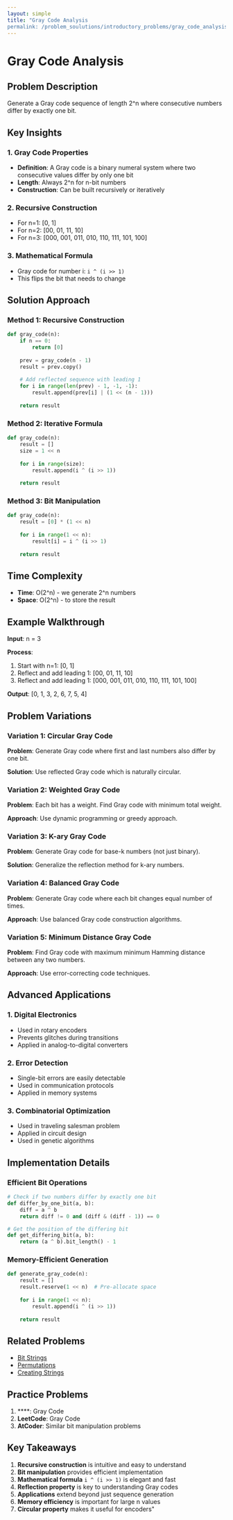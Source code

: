 ```yaml
---
layout: simple
title: "Gray Code Analysis
permalink: /problem_soulutions/introductory_problems/gray_code_analysis/"
---
```



# Gray Code Analysis

## Problem Description

Generate a Gray code sequence of length 2^n where consecutive numbers differ by exactly one bit.

## Key Insights

### 1. Gray Code Properties
- **Definition**: A Gray code is a binary numeral system where two consecutive values differ by only one bit
- **Length**: Always 2^n for n-bit numbers
- **Construction**: Can be built recursively or iteratively

### 2. Recursive Construction
- For n=1: [0, 1]
- For n=2: [00, 01, 11, 10]
- For n=3: [000, 001, 011, 010, 110, 111, 101, 100]

### 3. Mathematical Formula
- Gray code for number i: `i ^ (i >> 1)`
- This flips the bit that needs to change

## Solution Approach

### Method 1: Recursive Construction
```python
def gray_code(n):
    if n == 0:
        return [0]
    
    prev = gray_code(n - 1)
    result = prev.copy()
    
    # Add reflected sequence with leading 1
    for i in range(len(prev) - 1, -1, -1):
        result.append(prev[i] | (1 << (n - 1)))
    
    return result
```

### Method 2: Iterative Formula
```python
def gray_code(n):
    result = []
    size = 1 << n
    
    for i in range(size):
        result.append(i ^ (i >> 1))
    
    return result
```

### Method 3: Bit Manipulation
```python
def gray_code(n):
    result = [0] * (1 << n)
    
    for i in range(1 << n):
        result[i] = i ^ (i >> 1)
    
    return result
```

## Time Complexity
- **Time**: O(2^n) - we generate 2^n numbers
- **Space**: O(2^n) - to store the result

## Example Walkthrough

**Input**: n = 3

**Process**:
1. Start with n=1: [0, 1]
2. Reflect and add leading 1: [00, 01, 11, 10]
3. Reflect and add leading 1: [000, 001, 011, 010, 110, 111, 101, 100]

**Output**: [0, 1, 3, 2, 6, 7, 5, 4]

## Problem Variations

### Variation 1: Circular Gray Code
**Problem**: Generate Gray code where first and last numbers also differ by one bit.

**Solution**: Use reflected Gray code which is naturally circular.

### Variation 2: Weighted Gray Code
**Problem**: Each bit has a weight. Find Gray code with minimum total weight.

**Approach**: Use dynamic programming or greedy approach.

### Variation 3: K-ary Gray Code
**Problem**: Generate Gray code for base-k numbers (not just binary).

**Solution**: Generalize the reflection method for k-ary numbers.

### Variation 4: Balanced Gray Code
**Problem**: Generate Gray code where each bit changes equal number of times.

**Approach**: Use balanced Gray code construction algorithms.

### Variation 5: Minimum Distance Gray Code
**Problem**: Find Gray code with maximum minimum Hamming distance between any two numbers.

**Approach**: Use error-correcting code techniques.

## Advanced Applications

### 1. Digital Electronics
- Used in rotary encoders
- Prevents glitches during transitions
- Applied in analog-to-digital converters

### 2. Error Detection
- Single-bit errors are easily detectable
- Used in communication protocols
- Applied in memory systems

### 3. Combinatorial Optimization
- Used in traveling salesman problem
- Applied in circuit design
- Used in genetic algorithms

## Implementation Details

### Efficient Bit Operations
```python
# Check if two numbers differ by exactly one bit
def differ_by_one_bit(a, b):
    diff = a ^ b
    return diff != 0 and (diff & (diff - 1)) == 0

# Get the position of the differing bit
def get_differing_bit(a, b):
    return (a ^ b).bit_length() - 1
```

### Memory-Efficient Generation
```python
def generate_gray_code(n):
    result = []
    result.reserve(1 << n)  # Pre-allocate space
    
    for i in range(1 << n):
        result.append(i ^ (i >> 1))
    
    return result
```

## Related Problems
- [Bit Strings](../bit_strings_analysis/)
- [Permutations](../permutations_analysis/)
- [Creating Strings](../creating_strings_analysis/)

## Practice Problems
1. ****: Gray Code
2. **LeetCode**: Gray Code
3. **AtCoder**: Similar bit manipulation problems

## Key Takeaways
1. **Recursive construction** is intuitive and easy to understand
2. **Bit manipulation** provides efficient implementation
3. **Mathematical formula** `i ^ (i >> 1)` is elegant and fast
4. **Reflection property** is key to understanding Gray codes
5. **Applications** extend beyond just sequence generation
6. **Memory efficiency** is important for large n values
7. **Circular property** makes it useful for encoders"